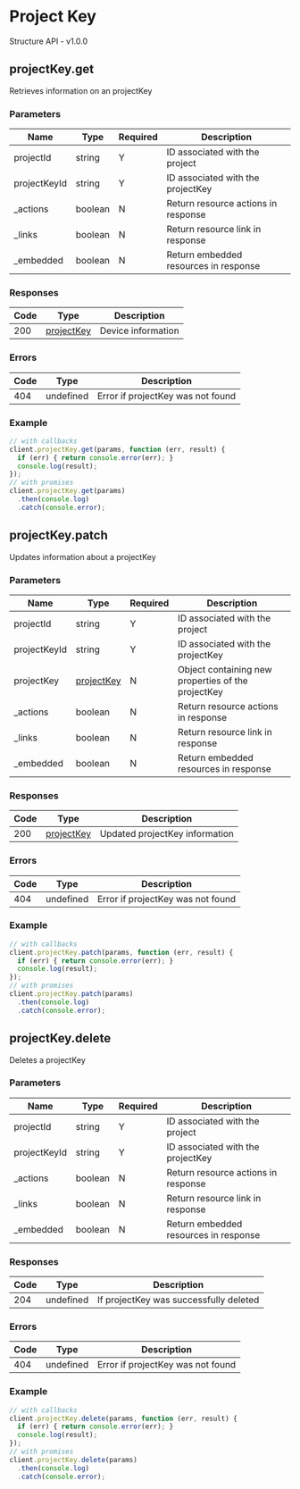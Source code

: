 # Project Key
Structure API - v1.0.0

## projectKey.get
Retrieves information on an projectKey



### Parameters
| Name | Type | Required | Description |
| ---- | ---- | -------- | ----------- |
| projectId | string | Y | ID associated with the project |
| projectKeyId | string | Y | ID associated with the projectKey |
| _actions | boolean | N | Return resource actions in response |
| _links | boolean | N | Return resource link in response |
| _embedded | boolean | N | Return embedded resources in response |

### Responses
| Code | Type | Description |
| ---- | ---- | ----------- |
| 200 | [projectKey](_schemas.md#/definitions/projectKey) | Device information |

### Errors
| Code | Type | Description |
| ---- | ---- | ----------- |
| 404 | undefined | Error if projectKey was not found |

### Example
```javascript
// with callbacks
client.projectKey.get(params, function (err, result) {
  if (err) { return console.error(err); }
  console.log(result);
});
// with promises
client.projectKey.get(params)
  .then(console.log)
  .catch(console.error);
```
## projectKey.patch
Updates information about a projectKey



### Parameters
| Name | Type | Required | Description |
| ---- | ---- | -------- | ----------- |
| projectId | string | Y | ID associated with the project |
| projectKeyId | string | Y | ID associated with the projectKey |
| projectKey | [projectKey](_schemas.md#/definitions/projectKey) | N | Object containing new properties of the projectKey |
| _actions | boolean | N | Return resource actions in response |
| _links | boolean | N | Return resource link in response |
| _embedded | boolean | N | Return embedded resources in response |

### Responses
| Code | Type | Description |
| ---- | ---- | ----------- |
| 200 | [projectKey](_schemas.md#/definitions/projectKey) | Updated projectKey information |

### Errors
| Code | Type | Description |
| ---- | ---- | ----------- |
| 404 | undefined | Error if projectKey was not found |

### Example
```javascript
// with callbacks
client.projectKey.patch(params, function (err, result) {
  if (err) { return console.error(err); }
  console.log(result);
});
// with promises
client.projectKey.patch(params)
  .then(console.log)
  .catch(console.error);
```
## projectKey.delete
Deletes a projectKey



### Parameters
| Name | Type | Required | Description |
| ---- | ---- | -------- | ----------- |
| projectId | string | Y | ID associated with the project |
| projectKeyId | string | Y | ID associated with the projectKey |
| _actions | boolean | N | Return resource actions in response |
| _links | boolean | N | Return resource link in response |
| _embedded | boolean | N | Return embedded resources in response |

### Responses
| Code | Type | Description |
| ---- | ---- | ----------- |
| 204 | undefined | If projectKey was successfully deleted |

### Errors
| Code | Type | Description |
| ---- | ---- | ----------- |
| 404 | undefined | Error if projectKey was not found |

### Example
```javascript
// with callbacks
client.projectKey.delete(params, function (err, result) {
  if (err) { return console.error(err); }
  console.log(result);
});
// with promises
client.projectKey.delete(params)
  .then(console.log)
  .catch(console.error);
```

